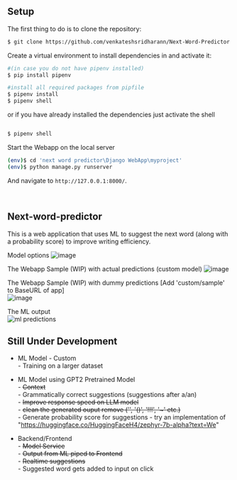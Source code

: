 ## Setup

The first thing to do is to clone the repository:

```sh
$ git clone https://github.com/venkateshsridharann/Next-Word-Predictor
```

Create a virtual environment to install dependencies in and activate it:
```sh
#(in case you do not have pipenv installed)
$ pip install pipenv

#install all required packages from pipfile
$ pipenv install
$ pipenv shell
```
 

or if you have already installed the dependencies just activate the shell
```sh

$ pipenv shell
```

Start the Webapp on the local server
```sh
(env)$ cd 'next word predictor\Django WebApp\myproject'
(env)$ python manage.py runserver
```
And navigate to `http://127.0.0.1:8000/`.    

<br />

## Next-word-predictor

This is a web application that uses ML to suggest the next word (along with a probability score) to improve writing efficiency.  

Model options 
![image](https://github.com/venkateshsridharann/Next-Word-Predictor/assets/36308828/28d49bdb-4382-4676-9355-bbedd16b0982)

The Webapp Sample (WIP) with actual predictions (custom model)
![image](https://github.com/venkateshsridharann/Next-Word-Predictor/assets/36308828/03d57fd3-56fe-4cbf-988c-a1afb713b282)


The Webapp Sample (WIP) with dummy predictions  [Add 'custom/sample' to BaseURL of app]  
![image](https://github.com/venkateshsridharann/Next-Word-Predictor/assets/36308828/759965ce-333d-4724-b4ee-0112fcaea922)


The ML output  
![ml predictions](https://github.com/venkateshsridharann/Next-Word-Predictor/assets/36308828/6947ba0c-237f-40cd-8d3a-82d4b04324d5)

  

    
## Still Under Development 

- ML Model  - Custom  
            -   Training on a larger dataset  

  
- ML Model using GPT2 Pretrained Model  
            -   ~~Context~~  
            -   Grammatically correct suggestions (suggestions after a/an)     
            -   ~~Improve response speed on LLM model~~  
            -   ~~clean the generated ouput remove ('\', '()', '!!!', '~' etc.)~~   
            -   Generate probability score for suggestions
            -   try an implementation of "https://huggingface.co/HuggingFaceH4/zephyr-7b-alpha?text=We"    
            

- Backend/Frontend  
            -  ~~Model Service~~  
            -  ~~Output from ML piped to Frontend~~   
            -  ~~Realtime suggestions~~  
            -  Suggested word gets added to input on click   
            

                    

